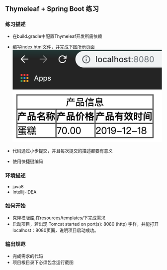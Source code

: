 ## Thymeleaf + Spring Boot 练习

### 练习描述
- 在build.gradle中配置Thymeleaf开发所需依赖
- 编写index.html文件，并完成下图所示页面
![](result.png)

- 代码通过小步提交，并且每次提交的描述都要有意义
- 使用快捷键编码


### 环境描述
- java8
- Intellij-IDEA
### 如何开始
- 克隆模版库,在resources/templates/下完成需求
- 启动项目，若出现 Tomcat started on port(s): 8080 (http) 字样，并能打开localhost：8080页面，说明项目启动成功。
### 输出规范
- 完成需求的代码
- 项目根目录下必须包含运行截图